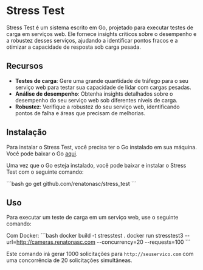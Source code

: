 # Stress Test

Stress Test é um sistema escrito em Go, projetado para executar testes de carga em serviços web. Ele fornece insights críticos sobre o desempenho e a robustez desses serviços, ajudando a identificar pontos fracos e a otimizar a capacidade de resposta sob carga pesada.

## Recursos

- **Testes de carga**: Gere uma grande quantidade de tráfego para o seu serviço web para testar sua capacidade de lidar com cargas pesadas.
- **Análise de desempenho**: Obtenha insights detalhados sobre o desempenho do seu serviço web sob diferentes níveis de carga.
- **Robustez**: Verifique a robustez do seu serviço web, identificando pontos de falha e áreas que precisam de melhorias.

## Instalação

Para instalar o Stress Test, você precisa ter o Go instalado em sua máquina. Você pode baixar o Go [aqui](https://golang.org/dl/).

Uma vez que o Go esteja instalado, você pode baixar e instalar o Stress Test com o seguinte comando:

\`\`\`bash
go get github.com/renatonasc/stress_test
\`\`\`

## Uso

Para executar um teste de carga em um serviço web, use o seguinte comando:

Com Docker:
\`\`\`bash
docker build -t stresstest .
docker run stresstest3 --url=http://cameras.renatonasc.com --concurrency=20 --requests=100 
\`\`\`

Este comando irá gerar 1000 solicitações para `http://seuservico.com` com uma concorrência de 20 solicitações simultâneas.


